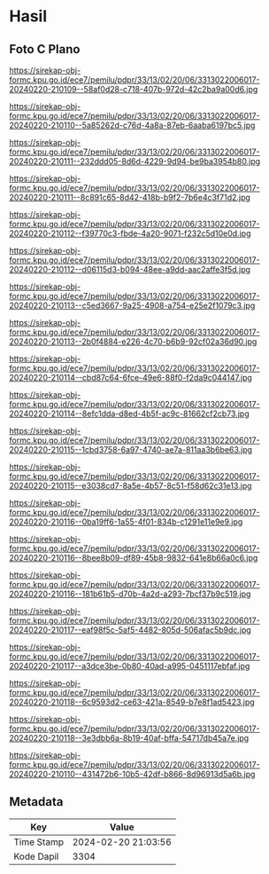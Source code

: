 # Hasil

## Foto C Plano

https://sirekap-obj-formc.kpu.go.id/ece7/pemilu/pdpr/33/13/02/20/06/3313022006017-20240220-210109--58af0d28-c718-407b-972d-42c2ba9a00d6.jpg

https://sirekap-obj-formc.kpu.go.id/ece7/pemilu/pdpr/33/13/02/20/06/3313022006017-20240220-210110--5a85262d-c76d-4a8a-87eb-6aaba6197bc5.jpg

https://sirekap-obj-formc.kpu.go.id/ece7/pemilu/pdpr/33/13/02/20/06/3313022006017-20240220-210111--232ddd05-8d6d-4229-9d94-be9ba3954b80.jpg

https://sirekap-obj-formc.kpu.go.id/ece7/pemilu/pdpr/33/13/02/20/06/3313022006017-20240220-210111--8c891c65-8d42-418b-b9f2-7b6e4c3f71d2.jpg

https://sirekap-obj-formc.kpu.go.id/ece7/pemilu/pdpr/33/13/02/20/06/3313022006017-20240220-210112--f39770c3-fbde-4a20-9071-f232c5d10e0d.jpg

https://sirekap-obj-formc.kpu.go.id/ece7/pemilu/pdpr/33/13/02/20/06/3313022006017-20240220-210112--d06115d3-b094-48ee-a9dd-aac2affe3f5d.jpg

https://sirekap-obj-formc.kpu.go.id/ece7/pemilu/pdpr/33/13/02/20/06/3313022006017-20240220-210113--c5ed3667-9a25-4908-a754-e25e2f1079c3.jpg

https://sirekap-obj-formc.kpu.go.id/ece7/pemilu/pdpr/33/13/02/20/06/3313022006017-20240220-210113--2b0f4884-e226-4c70-b6b9-92cf02a36d90.jpg

https://sirekap-obj-formc.kpu.go.id/ece7/pemilu/pdpr/33/13/02/20/06/3313022006017-20240220-210114--cbd87c64-6fce-49e6-88f0-f2da9c044147.jpg

https://sirekap-obj-formc.kpu.go.id/ece7/pemilu/pdpr/33/13/02/20/06/3313022006017-20240220-210114--8efc1dda-d8ed-4b5f-ac9c-81662cf2cb73.jpg

https://sirekap-obj-formc.kpu.go.id/ece7/pemilu/pdpr/33/13/02/20/06/3313022006017-20240220-210115--1cbd3758-6a97-4740-ae7a-811aa3b6be63.jpg

https://sirekap-obj-formc.kpu.go.id/ece7/pemilu/pdpr/33/13/02/20/06/3313022006017-20240220-210115--e3038cd7-8a5e-4b57-8c51-f58d62c31e13.jpg

https://sirekap-obj-formc.kpu.go.id/ece7/pemilu/pdpr/33/13/02/20/06/3313022006017-20240220-210116--0ba19ff6-1a55-4f01-834b-c1291e11e9e9.jpg

https://sirekap-obj-formc.kpu.go.id/ece7/pemilu/pdpr/33/13/02/20/06/3313022006017-20240220-210116--8bee8b09-df89-45b8-9832-641e8b66a0c6.jpg

https://sirekap-obj-formc.kpu.go.id/ece7/pemilu/pdpr/33/13/02/20/06/3313022006017-20240220-210116--181b61b5-d70b-4a2d-a293-7bcf37b9c519.jpg

https://sirekap-obj-formc.kpu.go.id/ece7/pemilu/pdpr/33/13/02/20/06/3313022006017-20240220-210117--eaf98f5c-5af5-4482-805d-506afac5b9dc.jpg

https://sirekap-obj-formc.kpu.go.id/ece7/pemilu/pdpr/33/13/02/20/06/3313022006017-20240220-210117--a3dce3be-0b80-40ad-a995-0451117ebfaf.jpg

https://sirekap-obj-formc.kpu.go.id/ece7/pemilu/pdpr/33/13/02/20/06/3313022006017-20240220-210118--6c9593d2-ce63-421a-8549-b7e8f1ad5423.jpg

https://sirekap-obj-formc.kpu.go.id/ece7/pemilu/pdpr/33/13/02/20/06/3313022006017-20240220-210118--3e3dbb6a-8b19-40af-bffa-54717db45a7e.jpg

https://sirekap-obj-formc.kpu.go.id/ece7/pemilu/pdpr/33/13/02/20/06/3313022006017-20240220-210110--431472b6-10b5-42df-b866-8d96913d5a6b.jpg


## Metadata

| Key        | Value               |
| ---------- | ------------------- |
| Time Stamp | 2024-02-20 21:03:56 |
| Kode Dapil | 3304                |



